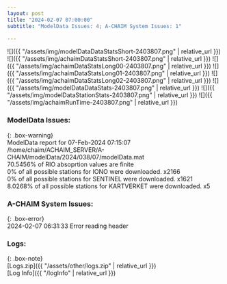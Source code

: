 ```yaml
---
layout: post
title: "2024-02-07 07:00:00"
subtitle: "ModelData Issues: 4; A-CHAIM System Issues: 1"

---
```


![]({{ "/assets/img/modelDataDataStatsShort-2403807.png" | relative_url }})
![]({{ "/assets/img/achaimDataStatsShort-2403807.png" | relative_url }})
![]({{ "/assets/img/achaimDataStatsLong00-2403807.png" | relative_url }})
![]({{ "/assets/img/achaimDataStatsLong01-2403807.png" | relative_url }})
![]({{ "/assets/img/achaimDataStatsLong02-2403807.png" | relative_url }})
![]({{ "/assets/img/modelDataDataStats-2403807.png" | relative_url }})
![]({{ "/assets/img/modelDataStationStats-2403807.png" | relative_url }})
![]({{ "/assets/img/achaimRunTime-2403807.png" | relative_url }})


### ModelData Issues:  
  
{: .box-warning}  
 ModelData report for 07-Feb-2024 07:15:07   
 /home/chaim/ACHAIM_SERVER/A-CHAIM/modelData/2024/038/07/modelData.mat   
 70.5456% of RIO absoprtion values are finite   
 0% of all possible stations for IONO were downloaded. x2166   
 0% of all possible stations for SENTINEL were downloaded. x1621   
 8.0268% of all possible stations for KARTVERKET were downloaded. x5   
  
### A-CHAIM System Issues:  
  
{: .box-error}  
2024-02-07 06:31:33 Error reading header  

### Logs:  
  
{: .box-note}  
[Logs.zip]({{ "/assets/other/logs.zip" | relative_url }})  
[Log Info]({{ "/logInfo" | relative_url }})  
